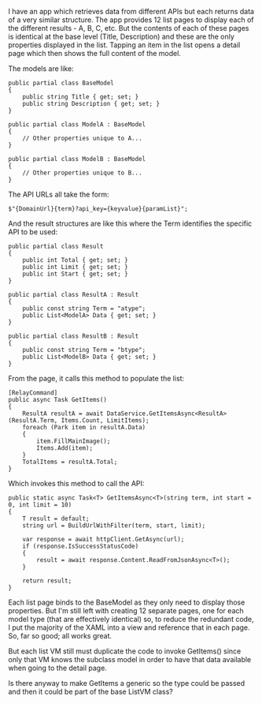 I have an app which retrieves data from different APIs but each returns data of a very similar structure.  The app provides 12 list pages to display each of the different results - A, B, C, etc.  But the contents of each of these pages is identical at the base level (Title, Description) and these are the only properties displayed in the list.  Tapping an item in the list opens a detail page which then shows the full content of the model.

The models are like:

	public partial class BaseModel
	{
		public string Title { get; set; }
		public string Description { get; set; }
	}

	public partial class ModelA : BaseModel
	{
		// Other properties unique to A...
	}
	
	public partial class ModelB : BaseModel
	{
		// Other properties unique to B...
	}

The API URLs all take the form:

    $"{DomainUrl}{term}?api_key={keyvalue}{paramList}";

And the result structures are like this where the Term identifies the specific API to be used:

	public partial class Result
	{
		public int Total { get; set; }
		public int Limit { get; set; }
		public int Start { get; set; }
	}

	public partial class ResultA : Result
	{
		public const string Term = "atype";
		public List<ModelA> Data { get; set; }
	}

	public partial class ResultB : Result
	{
		public const string Term = "btype";
		public List<ModelB> Data { get; set; }
	}

From the page, it calls this method to populate the list: 

	[RelayCommand]
    public async Task GetItems()
    {
		ResultA resultA = await DataService.GetItemsAsync<ResultA>(ResultA.Term, Items.Count, LimitItems);
		foreach (Park item in resultA.Data)
		{
			item.FillMainImage();
			Items.Add(item);
		}
		TotalItems = resultA.Total;
	}

Which invokes this method to call the API:

    public static async Task<T> GetItemsAsync<T>(string term, int start = 0, int limit = 10)
    {
        T result = default;
        string url = BuildUrlWithFilter(term, start, limit);

        var response = await httpClient.GetAsync(url);
        if (response.IsSuccessStatusCode)
        {
            result = await response.Content.ReadFromJsonAsync<T>();
        }

        return result;
    }

Each list page binds to the BaseModel as they only need to display those properties.  But I'm still left with creating 12 separate pages, one for each model type (that are effectively identical) so, to reduce the redundant code, I put the majority of the XAML into a view and reference that in each page.  So, far so good; all works great.

But each list VM still must duplicate the code to invoke GetItems() since only that VM knows the subclass model in order to have that data available when going to the detail page.

Is there anyway to make GetItems a generic so the type could be passed and then it could be part of the base ListVM class?



